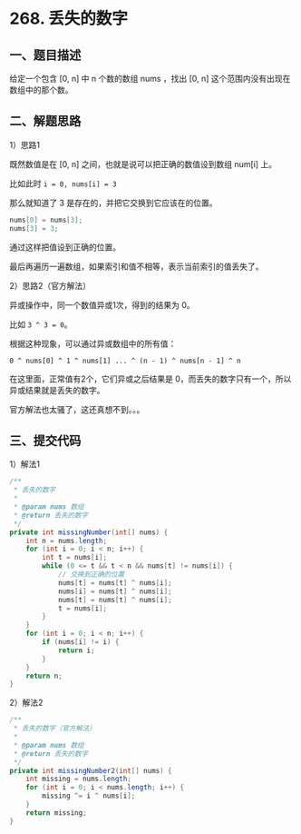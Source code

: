 # 268. 丢失的数字

## 一、题目描述

给定一个包含 [0, n] 中 n 个数的数组 nums ，找出 [0, n] 这个范围内没有出现在数组中的那个数。

## 二、解题思路

1）思路1

既然数值是在 [0, n] 之间，也就是说可以把正确的数值设到数组 num[i] 上。

比如此时 `i = 0, nums[i] = 3`

那么就知道了 3 是存在的，并把它交换到它应该在的位置。

```java
nums[0] = nums[3];
nums[3] = 3;
```

通过这样把值设到正确的位置。

最后再遍历一遍数组，如果索引和值不相等，表示当前索引的值丢失了。

2）思路2（官方解法）

异或操作中，同一个数值异或1次，得到的结果为 0。

比如 `3 ^ 3 = 0`。

根据这种现象，可以通过异或数组中的所有值：

```
0 ^ nums[0] ^ 1 ^ nums[1] ... ^ (n - 1) ^ nums[n - 1] ^ n
```

在这里面，正常值有2个，它们异或之后结果是 0，而丢失的数字只有一个，所以异或结果就是丢失的数字。

官方解法也太骚了，这还真想不到。。。

## 三、提交代码

1）解法1

```java
/**
 * 丢失的数字
 *
 * @param nums 数组
 * @return 丢失的数字
 */
private int missingNumber(int[] nums) {
    int n = nums.length;
    for (int i = 0; i < n; i++) {
        int t = nums[i];
        while (0 <= t && t < n && nums[t] != nums[i]) {
            // 交换到正确的位置
            nums[t] = nums[t] ^ nums[i];
            nums[i] = nums[t] ^ nums[i];
            nums[t] = nums[t] ^ nums[i];
            t = nums[i];
        }
    }
    for (int i = 0; i < n; i++) {
        if (nums[i] != i) {
            return i;
        }
    }
    return n;
}
```

2）解法2

```java
/**
 * 丢失的数字（官方解法）
 *
 * @param nums 数组
 * @return 丢失的数字
 */
private int missingNumber2(int[] nums) {
    int missing = nums.length;
    for (int i = 0; i < nums.length; i++) {
        missing ^= i ^ nums[i];
    }
    return missing;
}
```